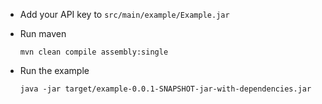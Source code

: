 -   Add your API key to `src/main/example/Example.jar`

-   Run maven

    ```shell
    mvn clean compile assembly:single
    ```

-   Run the example

    ```shell
    java -jar target/example-0.0.1-SNAPSHOT-jar-with-dependencies.jar
    ```
